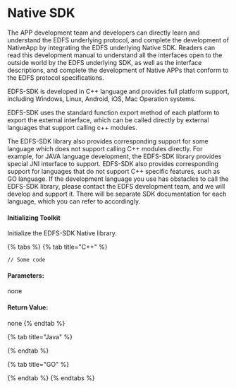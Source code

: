 # Native SDK

The APP development team and developers can directly learn and understand the EDFS underlying protocol, and complete the development of NativeApp by integrating the EDFS underlying Native SDK. Readers can read this development manual to understand all the interfaces open to the outside world by the EDFS underlying SDK, as well as the interface descriptions, and complete the development of Native APPs that conform to the EDFS protocol specifications.​

EDFS-SDK is developed in C++ language and provides full platform support, including Windows, Linux, Android, iOS, Mac Operation systems.

​EDFS-SDK uses the standard function export method of each platform to export the external interface, which can be called directly by external languages that support calling c++ modules.

The EDFS-SDK library also provides corresponding support for some language which does not support calling C++ modules directly. For example, for JAVA language development, the EDFS-SDK library provides special JNI interface to support. EDFS-SDK also provides corresponding support for languages that do not support C++ specific features, such as GO language. If the development language you use has obstacles to call the EDFS-SDK library, please contact the EDFS development team, and we will develop and support it. There will be separate SDK documentation for each language, which you can refer to accordingly.

#### Initializing Toolkit

Initialize the EDFS-SDK Native library.

{% tabs %}
{% tab title="C++" %}
```
// Some code
```

#### Parameters:

none

#### Return Value:

none
{% endtab %}

{% tab title="Java" %}

{% endtab %}

{% tab title="GO" %}

{% endtab %}
{% endtabs %}

